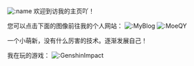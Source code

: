 <img src="https://count.getloli.com/get/@MqyGalaxy?theme=moebooru" alt=":name" />
欢迎到访我的主页吖！

您可以点击下面的图像前往我的个人网站：
<img src="https://cdn.jsdelivr.net/gh/MqyGalaxy/MyBlog@latest/images/blogLOGO.png" alt=":MyBlog" />
<img src="" alt=":MoeQY" />

一个小萌新，没有什么厉害的技术。逐渐发展自己！

我在玩的游戏：
<img src="https://genshin-card.getloli.com/rand/82609806.png" alt=":GenshinImpact" />
